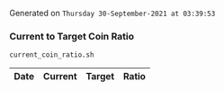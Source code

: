 Generated on `Thursday 30-September-2021 at 03:39:53`

### Current to Target Coin Ratio
`current_coin_ratio.sh`

Date|Current|Target|Ratio
---|---|---|---
